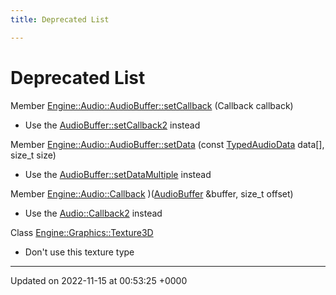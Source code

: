 ```yaml
---
title: Deprecated List

---
```


# Deprecated List






Member [Engine::Audio::AudioBuffer::setCallback](/classes/classEngine_1_1Audio_1_1AudioBuffer.md#function-setcallback)  (Callback callback)

* Use the [AudioBuffer::setCallback2](/classes/classEngine_1_1Audio_1_1AudioBuffer.md#function-setcallback2) instead  

Member [Engine::Audio::AudioBuffer::setData](/classes/classEngine_1_1Audio_1_1AudioBuffer.md#function-setdata)  (const [TypedAudioData](/classes/structEngine_1_1Audio_1_1AudioBuffer_1_1TypedAudioData.md) data[], size_t size)

* Use the [AudioBuffer::setDataMultiple](/classes/classEngine_1_1Audio_1_1AudioBuffer.md#function-setdatamultiple) instead  

Member [Engine::Audio::Callback](/namespaces/namespaceEngine_1_1Audio.md#typedef-callback)  )([AudioBuffer](/classes/classEngine_1_1Audio_1_1AudioBuffer.md) &buffer, size_t offset)

* Use the [Audio::Callback2](/namespaces/namespaceEngine_1_1Audio.md#using-callback2) instead  

Class [Engine::Graphics::Texture3D](/classes/classEngine_1_1Graphics_1_1Texture3D.md)

* Don't use this texture type 

-------------------------------

Updated on 2022-11-15 at 00:53:25 +0000
